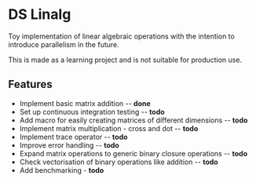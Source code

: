 # DS Linalg

Toy implementation of linear algebraic operations with the intention to introduce parallelism in the future.

This is made as a learning project and is not suitable for production use.

## Features

* Implement basic matrix addition -- **done**
* Set up continuous integration testing -- **todo**
* Add macro for easily creating matrices of different dimensions -- **todo**
* Implement matrix multiplication - cross and dot -- **todo**
* Implement trace operator -- **todo**
* Improve error handling -- **todo**
* Expand matrix operations to generic binary closure operations -- **todo**
* Check vectorisation of binary operations like addition -- **todo**
* Add benchmarking - **todo**